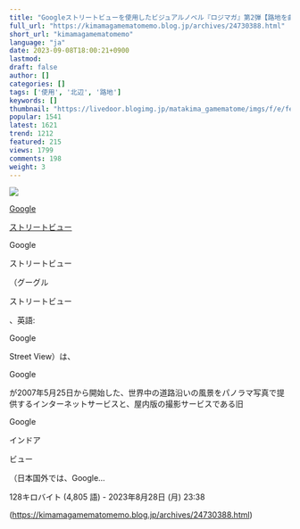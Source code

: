 ```yaml
---
title: "Googleストリートビューを使用したビジュアルノベル『ロジマガ』第2弾【路地を曲がれば〜北辺輪景〜】が9"
full_url: "https://kimamagamematomemo.blog.jp/archives/24730388.html"
short_url: "kimamagamematomemo"
language: "ja"
date: 2023-09-08T18:00:21+0900
lastmod: 
draft: false
author: []
categories: []
tags: ['使用', '北辺', '路地']
keywords: []
thumbnail: "https://livedoor.blogimg.jp/matakima_gamematome/imgs/f/e/fef1f520-s.jpg"
popular: 1541
latest: 1621
trend: 1212
featured: 215
views: 1799
comments: 198
weight: 3
---
```


![](https://livedoor.blogimg.jp/matakima_gamematome/imgs/f/e/fef1f520-s.jpg)

<div><a target='_blank' href='https://ja.wikipedia.org/wiki/Google_%E3%82%B9%E3%83%88%E3%83%AA%E3%83%BC%E3%83%88%E3%83%93%E3%83%A5%E3%83%BC' title='Google ストリートビュー'><p>Google</p> <p>ストリートビュー</p></a> <p class='searchresult'><p>Google</p> <p>ストリートビュー</p>（グーグル <p>ストリートビュー</p>、英語: <p>Google</p> Street View）は、<p>Google</p>が2007年5月25日から開始した、世界中の道路沿いの風景をパノラマ写真で提供するインターネットサービスと、屋内版の撮影サービスである旧<p>Google</p> インドア<p>ビュー</p>（日本国外では、Google…</p> <p class='mw-search-result-data'>128キロバイト (4,805 語) - 2023年8月28日 (月) 23:38</p></div>

(https://kimamagamematomemo.blog.jp/archives/24730388.html)
